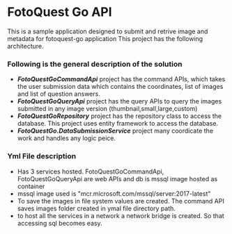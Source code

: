 # FotoQuest Go API

This is a sample application designed to submit and retrive image and metadata for fotoquest-go application
This project has the following architecture.


### Following is the general description of the solution

- ***FotoQuestGoCommandApi*** project has the command APIs, which takes the user submission data which contains the coordinates, list of images and list of question answers. 
- ***FotoQuestGoQueryApi*** project has the query APIs to query the images submitted in any image version (thumbnail,small,large,custom)
- ***FotoQuestGoRepository*** project has the repository class to access the database. This project uses entity framework to access the database.
- ***FotoQuestGo.DataSubmissionService*** project many coordicate the work and handles any logic peice. 

### Yml File description ###
- Has 3 services hosted. FotoQuestGoCommandApi, FotoQuestGoQueryApi are web APIs and db is mssql image hosted as container
- mssql image used is "mcr.microsoft.com/mssql/server:2017-latest"
- To save the images in file system values are created. The command API saves images folder created in ymal file directory path.
- to host all the services in a network a network bridge is created. So that accessing sql becomes easy.
